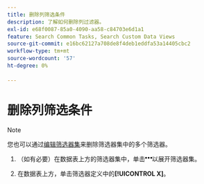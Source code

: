 ```yaml
---
title: 删除列筛选条件
description: 了解如何删除列过滤器。
exl-id: e68f0087-85a0-4090-aa58-c84703e6d1a1
feature: Search Common Tasks, Search Custom Data Views
source-git-commit: e16bc62127a708de8f4deb1eddfa53a14405cbc2
workflow-type: tm+mt
source-wordcount: '57'
ht-degree: 0%

---
```


# 删除列筛选条件

>[!NOTE]
>
>您也可以通过[编辑筛选器集](/help/search-social-commerce/common-tasks/data-views/ad-hoc-settings/column-filter-edit.md)来删除筛选器集中的多个筛选器。

1. （如有必要）在数据表上方的筛选器集中，单击![更多](/help/search-social-commerce/assets/more-filters.png "更多")以展开筛选器集。

1. 在数据表上方，单击筛选器定义中的&#x200B;**[!UICONTROL X]**。
